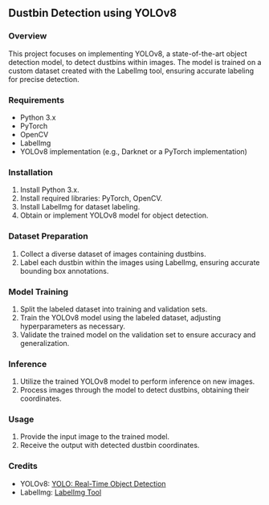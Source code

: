 ## Dustbin Detection using YOLOv8

### Overview
This project focuses on implementing YOLOv8, a state-of-the-art object detection model, to detect dustbins within images. The model is trained on a custom dataset created with the LabelImg tool, ensuring accurate labeling for precise detection.

### Requirements
- Python 3.x
- PyTorch
- OpenCV
- LabelImg
- YOLOv8 implementation (e.g., Darknet or a PyTorch implementation)

### Installation
1. Install Python 3.x.
2. Install required libraries: PyTorch, OpenCV.
3. Install LabelImg for dataset labeling.
4. Obtain or implement YOLOv8 model for object detection.

### Dataset Preparation
1. Collect a diverse dataset of images containing dustbins.
2. Label each dustbin within the images using LabelImg, ensuring accurate bounding box annotations.

### Model Training
1. Split the labeled dataset into training and validation sets.
2. Train the YOLOv8 model using the labeled dataset, adjusting hyperparameters as necessary.
3. Validate the trained model on the validation set to ensure accuracy and generalization.

### Inference
1. Utilize the trained YOLOv8 model to perform inference on new images.
2. Process images through the model to detect dustbins, obtaining their coordinates.

### Usage
1. Provide the input image to the trained model.
2. Receive the output with detected dustbin coordinates.

### Credits
- YOLOv8: [YOLO: Real-Time Object Detection](https://pjreddie.com/darknet/yolo/)
- LabelImg: [LabelImg Tool](https://github.com/tzutalin/labelImg)
